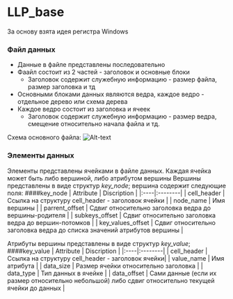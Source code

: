 # LLP_base
За основу взята идея регистра Windows
### Файл данных
+ Данные в файле представлены последовательно
+ Фаайл состоит из 2 частей - заголовок и основные блоки
  + Заголовок содержит служебную информацию - размер файла, размер заголовка и тд
+ Основными блоками данных являются ведра, каждое ведро - отдельное дерево или схема дерева
+ Каждое ведро состоит из заголовка и ячеек
  + Заголовок содержит служебную информацию - размер ведра, смещение относительно начала файла и тд.

Схема основного файла:
![Alt-text](https://drive.google.com/file/d/1qO_QwgrS2EGpEBTBd7f87ZDGLBLBm2KC/view?usp=share_link)

### Элементы данных
Элементы представлены ячейками в файле данных. Каждая ячейка может быть либо вершиной, либо атрибутом вершины
Вершины представлены в виде структур *key_node*; вершина содержит следующие поля:
####key_node
| Attribute | Discription |
|:----|:--------|
| cell_header | Ссылка на структуру cell_header - заголовок ячейки |
| node_name | Имя вершины |
| parrent_offset | Сдвиг относительно заголовка ведра до вершины-родителя |
| subkeys_offset | Сдвиг относительно заголовка ведра до вершин-потомков |
| key_values_offset | Сдвиг относительно заголовка ведра до списка значений атрибутов вершины |

Атрибуты вершины представлены в виде структур *key_value*;
####key_value
| Attribute | Discription |
|:----|:--------|
| cell_header | Ссылка на структуру cell_header - заголовок ячейки|
| value_name | Имя атрибута |
| data_size | Размер ячейки относительно заголовка |
| data_type | Тип данных в ячейке |
| data_offset | Сами данные (если их размер относительно небольшой) либо сдвиг относительно текущей ячейки до данных |
